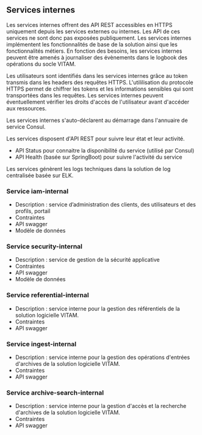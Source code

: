 
## Services internes

Les services internes offrent des API REST accessibles en HTTPS uniquement depuis les services externes ou internes. Les API de ces services ne sont donc pas exposées publiquement. Les services internes implémentent les fonctionnalités de base de la solution ainsi que les fonctionnalités métiers. En fonction des besoins, les services internes peuvent être amenés à journaliser des évènements dans le logbook des opérations du socle VITAM.   

Les utilisateurs sont identifiés dans les services internes grâce au token transmis dans les headers des requêtes HTTPS. L'utililisation du protocole HTTPS permet de chiffrer les tokens et les informations sensibles qui sont transportées dans les requêtes. Les services internes peuvent éventuellement vérifier les droits d'accès de l'utilisateur avant d'accéder aux ressources. 

Les services internes s'auto-déclarent au démarrage dans l'annuaire de service Consul.

Les services disposent d'API REST pour suivre leur état et leur activité. 

* API Status pour connaitre la disponibilité du service (utilisé par Consul)
* API Health (basée sur SpringBoot) pour suivre l'activité du service

Les services génèrent les logs techniques dans la solution de log centralisée basée sur ELK. 

### Service iam-internal

* Description : service d’administration des clients, des utilisateurs et des profils, portail
* Contraintes
* API swagger
* Modèle de données

### Service security-internal

* Description : service de gestion de la sécurité applicative
* Contraintes
* API swagger
* Modèle de données

### Service referential-internal

* Description : service interne pour la gestion des référentiels de la solution logicielle VITAM.
* Contraintes
* API swagger

### Service ingest-internal

* Description : service interne pour la gestion des opérations d'entrées d'archives de la solution logicielle VITAM.
* Contraintes
* API swagger

### Service archive-search-internal

* Description : service interne pour la gestion d'accès et la recherche d'archives de la solution logicielle VITAM.
* Contraintes
* API swagger
